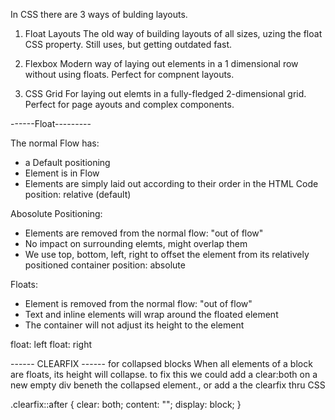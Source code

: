 In CSS there are 3 ways of bulding layouts.

1. Float Layouts
   The old way of building layouts of all sizes, uzing the float CSS property.
   Still uses, but getting outdated fast.

2. Flexbox
   Modern way of laying out elements in a 1 dimensional row without using floats.
   Perfect for compnent layouts.

3. CSS Grid
   For laying out elemts in a fully-fledged 2-dimensional grid.
   Perfect for page ayouts and complex components.

------Float---------

The normal Flow has:

- a Default positioning
- Element is in Flow
- Elements are simply laid out according to their order in the HTML Code
  position: relative (default)

Abosolute Positioning:

- Elements are removed from the normal flow: "out of flow"
- No impact on surrounding elemts, might overlap them
- We use top, bottom, left, right to offset the element from its relatively positioned container
  position: absolute

Floats:

- Element is removed from the normal flow: "out of flow"
- Text and inline elements will wrap around the floated element
- The container will not adjust its height to the element

float: left
float: right

------ CLEARFIX ------ for collapsed blocks
When all elements of a block are floats, its height will collapse.
to fix this we could add a clear:both on a new empty div beneth the collapsed element.,
or add a the clearfix thru CSS

.clearfix::after {
clear: both;
content: "";
display: block;
}
